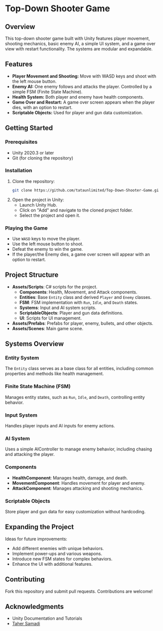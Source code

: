 # Top-Down Shooter Game

## Overview

This top-down shooter game built with Unity features player movement, shooting mechanics, basic enemy AI, a simple UI system, and a game over view with restart functionality. The systems are modular and expandable.

## Features

- **Player Movement and Shooting:** Move with WASD keys and shoot with the left mouse button.
- **Enemy AI:** One enemy follows and attacks the player. Controlled by a simple FSM (Finite State Machine).
- **Health System:** Both player and enemy have health components.
- **Game Over and Restart:** A game over screen appears when the player dies, with an option to restart.
- **Scriptable Objects:** Used for player and gun data customization.

## Getting Started

### Prerequisites

- Unity 2020.3 or later
- Git (for cloning the repository)

### Installation

1. Clone the repository:
    ```sh
    git clone https://github.com/tataunlimited/Top-Down-Shooter-Game.git
    ```
2. Open the project in Unity:
    - Launch Unity Hub.
    - Click on "Add" and navigate to the cloned project folder.
    - Select the project and open it.

### Playing the Game

- Use `WASD` keys to move the player.
- Use the left mouse button to shoot.
- Defeat the enemy to win the game.
- If the player/the Enemy dies, a game over screen will appear with an option to restart.

## Project Structure

- **Assets/Scripts**: C# scripts for the project.
  - **Components**: Health, Movement, and Attack components.
  - **Entities**: Base `Entity` class and derived `Player` and `Enemy` classes.
  - **FSM**: FSM implementation with `Run`, `Idle`, and `Death` states.
  - **Systems**: Input and AI system scripts.
  - **ScriptableObjects**: Player and gun data definitions.
  - **UI**: Scripts for UI management.
- **Assets/Prefabs**: Prefabs for player, enemy, bullets, and other objects.
- **Assets/Scenes**: Main game scene.

## Systems Overview

### Entity System

The `Entity` class serves as a base class for all entities, including common properties and methods like health management.

### Finite State Machine (FSM)

Manages entity states, such as `Run`, `Idle`, and `Death`, controlling entity behavior.

### Input System

Handles player inputs and AI inputs for enemy actions.

### AI System

Uses a simple AIController to manage enemy behavior, including chasing and attacking the player.

### Components

- **HealthComponent**: Manages health, damage, and death.
- **MovementComponent**: Handles movement for player and enemy.
- **AttackComponent**: Manages attacking and shooting mechanics.

### Scriptable Objects

Store player and gun data for easy customization without hardcoding.

## Expanding the Project

Ideas for future improvements:

- Add different enemies with unique behaviors.
- Implement power-ups and various weapons.
- Introduce new FSM states for complex behaviors.
- Enhance the UI with additional features.

## Contributing

Fork this repository and submit pull requests. Contributions are welcome!

## Acknowledgments

- Unity Documentation and Tutorials
- [Taher Samadi](https://github.com/tataunlimited)
